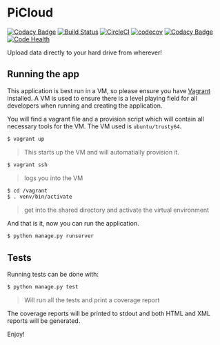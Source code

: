 # PiCloud

[![Codacy Badge](https://api.codacy.com/project/badge/Grade/7dd28ce2d89d414996e3245aff7e819d)](https://www.codacy.com/app/Quilliam/PiCloud?utm_source=github.com&amp;utm_medium=referral&amp;utm_content=Wyvarn/PiCloud&amp;utm_campaign=Badge_Grade)
[![Build Status](https://travis-ci.org/Wyvarn/PiCloud.svg?branch=master)](https://travis-ci.org/Wyvarn/PiCloud)
[![CircleCI](https://circleci.com/gh/Wyvarn/PiCloud.svg?style=svg)](https://circleci.com/gh/Wyvarn/PiCloud)
[![codecov](https://codecov.io/gh/Wyvarn/PiCloud/branch/master/graph/badge.svg)](https://codecov.io/gh/Wyvarn/PiCloud)
[![Codacy Badge](https://api.codacy.com/project/badge/Coverage/7dd28ce2d89d414996e3245aff7e819d)](https://www.codacy.com/app/Quilliam/PiCloud?utm_source=github.com&utm_medium=referral&utm_content=Wyvarn/PiCloud&utm_campaign=Badge_Coverage)
[![Code Health](https://landscape.io/github/Wyvarn/PiCloud/master/landscape.svg?style=flat)](https://landscape.io/github/Wyvarn/PiCloud/master)

Upload data directly to your hard drive from wherever!

## Running the app

This application is best run in a VM, so please ensure you have [Vagrant](https://www.vagrantup.com/) installed. A VM is used to ensure there is a level playing field for all developers when running and creating the application.

You will find a vagrant file and a provision script which will contain all necessary tools for the VM. The VM used is `ubuntu/trusty64`.

``` sh
$ vagrant up
```
> This starts up the VM and will automatially provision it.

``` sh
$ vagrant ssh
```
> logs you into the VM

``` sh
$ cd /vagrant
$ . venv/bin/activate
```
> get into the shared directory and activate the virtual environment

And that is it, now you can run the application.

``` sh
$ python manage.py runserver
```

## Tests

Running tests can be done with:

``` sh
$ python manage.py test
```
> Will run all the tests and print a coverage report

The coverage reports will be printed to stdout and both HTML and XML reports will be generated.

Enjoy!
